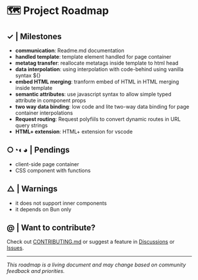 # 🗺️ Project Roadmap

## ✓ | Milestones

- **communication**: Readme.md documentation 
- **handled template**: template element handled for page container
- **metatag transfer**: reallocate metatags inside template to html head
- **data interpolation**: using interpolation with code-behind using vanilla syntax ${}
- **embed HTML merging**: tranform embed of HTML in HTML merging inside template
- **semantic attributes**: use javascript syntax to allow simple typed attribute in component props
- **two way data binding**: low code and lite two-way data binding for page container interpolations
- **Request routing**: Request polyfiils to convert dynamic routes in URL query strings
- **HTML+ extension**: HTML+ extension for vscode

## ○◔◐◕  | Pendings 

- client-side page container
- CSS component with functions
 
## △ | Warnings

- it does not support inner components 
- it depends on Bun only

## @ | Want to contribute?

Check out [CONTRIBUTING.md](./CONTRIBUTING.md) or suggest a feature in 
[Discussions](https://github.com/your-repo/discussions) or [Issues](https://github.com/your-repo/issues).

---

_This roadmap is a living document and may change based on community feedback and priorities._
